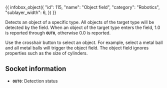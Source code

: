 {{ infobox_object({
	"id": 115,
	"name": "Object field",
	"category": "Robotics",
	"sublayer_width": 6,
}) }}

Detects an object of a specific type. All objects of the target type will be detected by the field. When an object of the target type enters the field, 1.0 is reported through **`OUT0`**, otherwise 0.0 is reported.

Use the crosshair button to select an object. For example, select a metal ball and all metal balls will trigger the object field. The object field ignores properties such as the size of cylinders.

## Socket information
- **`OUT0`**: Detection status